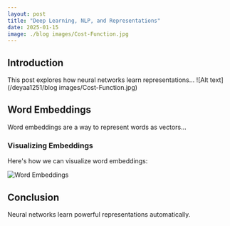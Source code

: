 ```yaml
---
layout: post
title: "Deep Learning, NLP, and Representations"
date: 2025-01-15
image: ./blog images/Cost-Function.jpg
---
```


## Introduction

This post explores how neural networks learn representations...
![Alt text](/deyaa1251/blog images/Cost-Function.jpg)

## Word Embeddings

Word embeddings are a way to represent words as vectors...

### Visualizing Embeddings

Here's how we can visualize word embeddings:

![Word Embeddings](image.png)

## Conclusion

Neural networks learn powerful representations automatically.
